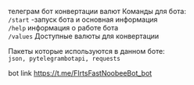 телеграм бот конвертации валют 
Команды для бота: \
    `/start` -запуск бота и основная информация \
    `/help` информация о работе бота\
    `/values` Доступные валюты для конвертации

Пакеты которые используются в данном боте:\
`json, pytelegrambotapi, requests`

bot link https://t.me/FIrtsFastNoobeeBot_bot
